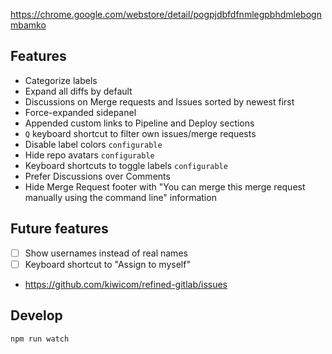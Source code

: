 https://chrome.google.com/webstore/detail/pogpjdbfdfnmlegpbhdmlebognmbamko

## Features

* Categorize labels
* Expand all diffs by default
* Discussions on Merge requests and Issues sorted by newest first
* Force-expanded sidepanel
* Appended custom links to Pipeline and Deploy sections
* `Q` keyboard shortcut to filter own issues/merge requests
* Disable label colors `configurable`
* Hide repo avatars `configurable`
* Keyboard shortcuts to toggle labels `configurable`
* Prefer Discussions over Comments
* Hide Merge Request footer with "You can merge this merge request manually using the command line" information

## Future features
* [ ] Show usernames instead of real names
* [ ] Keyboard shortcut to "Assign to myself"
* <https://github.com/kiwicom/refined-gitlab/issues>

## Develop

```
npm run watch
```
